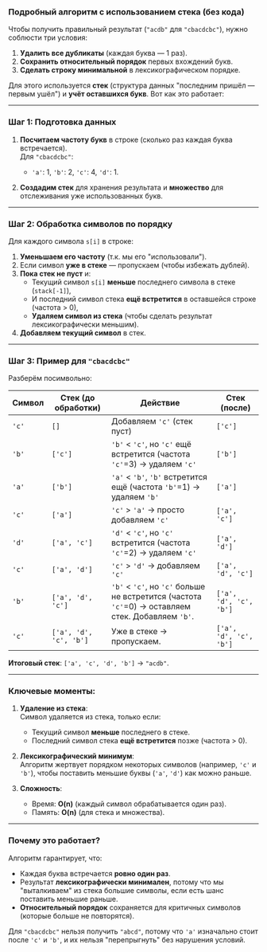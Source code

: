 ### **Подробный алгоритм с использованием стека (без кода)**

Чтобы получить правильный результат (`"acdb"` для `"cbacdcbc"`), нужно соблюсти три условия:
1. **Удалить все дубликаты** (каждая буква — 1 раз).
2. **Сохранить относительный порядок** первых вхождений букв.
3. **Сделать строку минимальной** в лексикографическом порядке.

Для этого используется **стек** (структура данных "последним пришёл — первым ушёл") и **учёт оставшихся букв**. Вот как это работает:

---

### **Шаг 1: Подготовка данных**
1. **Посчитаем частоту букв** в строке (сколько раз каждая буква встречается).  
   Для `"cbacdcbc"`:  
   - `'a'`: 1, `'b'`: 2, `'c'`: 4, `'d'`: 1.

2. **Создадим стек** для хранения результата и **множество** для отслеживания уже использованных букв.

---

### **Шаг 2: Обработка символов по порядку**
Для каждого символа `s[i]` в строке:
1. **Уменьшаем его частоту** (т.к. мы его "использовали").
2. Если символ **уже в стеке** — пропускаем (чтобы избежать дублей).
3. **Пока стек не пуст** и:
   - Текущий символ `s[i]` **меньше** последнего символа в стеке (`stack[-1]`),  
   - И последний символ стека **ещё встретится** в оставшейся строке (частота > 0),  
   - **Удаляем символ из стека** (чтобы сделать результат лексикографически меньшим).
4. **Добавляем текущий символ** в стек.

---

### **Шаг 3: Пример для `"cbacdcbc"`**
Разберём посимвольно:

| Символ | Стек (до обработки) | Действие                                                                 | Стек (после) |
|--------|---------------------|--------------------------------------------------------------------------|--------------|
| `'c'`  | `[]`                | Добавляем `'c'` (стек пуст)                                              | `['c']`      |
| `'b'`  | `['c']`             | `'b'` < `'c'`, но `'c'` ещё встретится (частота `'c'`=3) → удаляем `'c'` | `['b']`      |
| `'a'`  | `['b']`             | `'a'` < `'b'`, `'b'` встретится ещё (частота `'b'`=1) → удаляем `'b'`    | `['a']`      |
| `'c'`  | `['a']`             | `'c'` > `'a'` → просто добавляем `'c'`                                   | `['a', 'c']` |
| `'d'`  | `['a', 'c']`        | `'d'` < `'c'`, но `'c'` встретится (частота `'c'`=2) → удаляем `'c'`     | `['a', 'd']` |
| `'c'`  | `['a', 'd']`        | `'c'` > `'d'` → добавляем `'c'`                                          | `['a', 'd', 'c']` |
| `'b'`  | `['a', 'd', 'c']`   | `'b'` < `'c'`, но `'c'` больше не встретится (частота `'c'`=0) → оставляем стек. Добавляем `'b'`. | `['a', 'd', 'c', 'b']` |
| `'c'`  | `['a', 'd', 'c', 'b']` | Уже в стеке → пропускаем.                                                | `['a', 'd', 'c', 'b']` |

**Итоговый стек**: `['a', 'c', 'd', 'b']` → `"acdb"`.

---

### **Ключевые моменты:**
1. **Удаление из стека**:  
   Символ удаляется из стека, только если:
   - Текущий символ **меньше** последнего в стеке.  
   - Последний символ стека **ещё встретится** позже (частота > 0).  

2. **Лексикографический минимум**:  
   Алгоритм жертвует порядком некоторых символов (например, `'c'` и `'b'`), чтобы поставить меньшие буквы (`'a'`, `'d'`) как можно раньше.

3. **Сложность**:  
   - Время: **O(n)** (каждый символ обрабатывается один раз).  
   - Память: **O(n)** (для стека и множества).

---

### **Почему это работает?**
Алгоритм гарантирует, что:
- Каждая буква встречается **ровно один раз**.  
- Результат **лексикографически минимален**, потому что мы "выталкиваем" из стека большие символы, если есть шанс поставить меньшие раньше.  
- **Относительный порядок** сохраняется для критичных символов (которые больше не повторятся).

Для `"cbacdcbc"` нельзя получить `"abcd"`, потому что `'a'` изначально стоит после `'c'` и `'b'`, и их нельзя "перепрыгнуть" без нарушения условий.